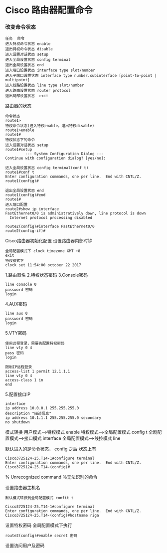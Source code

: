 # Cisco 路由器配置命令

### 改变命令状态 
```
任务  命令 
进入特权命令状态 enable 
退出特权命令状态 disable 
进入设置对话状态 setup  
进入全局设置状态 config terminal 
退出全局设置状态 end  
进入端口设置状态 interface type slot/number 
进入子端口设置状态 interface type number.subinterface [point-to-point | multipoint] 
进入线路设置状态 line type slot/number 
进入路由设置状态 router protocol 
退出局部设置状态  exit
```

路由器的状态

```
命令状态
route1>
特权命令状态(进入特权enable，退出特权disable)
route1>enable
route1#
特权状态下的命令
进入设置对话状态 setup
route1#setup
         --- System Configuration Dialog ---
Continue with configuration dialog? [yes/no]:

进入全局设置状态 config terminal(conf t)
route1#conf t
Enter configuration commands, one per line.  End with CNTL/Z.
route1(config)#

退出全局设置状态 end
route1(config)#end
route1#
进入端口配置
route2#show ip interface
FastEthernet0/0 is administratively down, line protocol is down
  Internet protocol processing disabled

route2(config)#interface FastEthernet0/0
route2(config-if)#
```

Cisco路由器初始化配置
设置路由器内部时钟

```
全局配置模式下 clock timezone GMT +8
exit
特权模式下
clock set 11:54:00 october 22 2017
```

1.路由器名
2.特权状态密码
3.Console密码 
```
line console 0
password 密码
login
```

4.AUX密码

```
line aux 0
password 密码
login
```

5.VTY密码
```
使用远程登录，需要先配置特权密码
line vty 0 4
pass 密码
login

限制IP远程登录
access-list 1 permit 12.1.1.1
line vty 0 4
access-class 1 in
end
```


5.配置接口IP

```
interface 
ip address 10.0.0.1 255.255.255.0
description "描述信息"
ip address 10.1.1.1 255.255.255.0 secondary
no shutdown
```

模式转换
用户模式-->特权模式 enable
特权模式-->全局配置模式 config t
全剧配置模式-->接口模式 interface
全局配置模式-->线控模式 line


默认进入的是命令状态，
config 之后 状态上有

```
Cisco3725124-25.T14-1#configure terminal
Enter configuration commands, one per line.  End with CNTL/Z.
Cisco3725124-25.T14-(config)#
```

% Unrecognized command
％无法识别的命令

设置路由器主机名

```
默认模式转换到全局配置模式 confit t

Cisco3725124-25.T14-1#configure terminal
Enter configuration commands, one per line.  End with CNTL/Z.
Cisco3725124-25.T14-(config)#hostname riga
```

设置特权密码
全局配置模式下执行

```
route2(config)#enable secret 密码
```
 
设置访问用户及密码